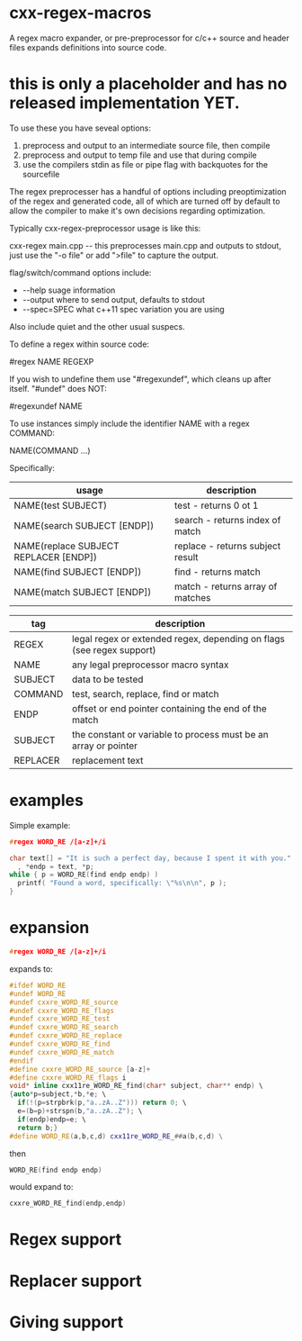 # cxx-regex-macros
A regex macro expander, or pre-preprocessor for c/c++ source and header files expands definitions into source code.

# this is only a placeholder and has no released implementation YET.

To use these you have seveal options:
1. preprocess and output to an intermediate source file, then compile
2. preprocess and output to temp file and use that during compile
3. use the compilers stdin as file or pipe flag with backquotes for the sourcefile

The regex preprocesser has a handful of options including preoptimization of the regex
and generated code, all of which are turned off by default to allow the compiler to 
make it's own decisions regarding optimization.

Typically cxx-regex-preprocessor usage is like this:

cxx-regex main.cpp   -- this preprocesses main.cpp and outputs to stdout, just use the "-o file" or add ">file" to capture the output.

flag/switch/command options include:
- --help  suage information
- --output  where to send output, defaults to stdout
- --spec=SPEC  what c++11 spec variation you are using

Also include quiet and the other usual suspecs.

To define a regex within source code:

  \#regex NAME REGEXP

If you wish to undefine them use "\#regexundef", which cleans up after itself. "\#undef" does NOT:

  \#regexundef NAME

To use instances simply include the identifier NAME with a regex COMMAND:

NAME(COMMAND ...)

Specifically:

usage | description
----- | -----
NAME(test SUBJECT)  | test - returns 0 ot 1
NAME(search SUBJECT [ENDP]) | search - returns index of match
NAME(replace SUBJECT REPLACER [ENDP]) | replace - returns subject result
NAME(find SUBJECT [ENDP]) | find - returns match
NAME(match SUBJECT [ENDP]) | match - returns array of matches

tag      | description
-------- | -------
REGEX    | legal regex or extended regex, depending on flags (see regex support)
NAME     | any legal preprocessor macro syntax
SUBJECT  | data to be tested
COMMAND  | test, search, replace, find or match
ENDP     | offset or end pointer containing the end of the match
SUBJECT  | the constant or variable to process must be an array or pointer
REPLACER | replacement text


# examples

Simple example:

```c++
#regex WORD_RE /[a-z]+/i

char text[] = "It is such a perfect day, because I spent it with you."
  , *endp = text, *p;
while { p = WORD_RE(find endp endp) )
  printf( "Found a word, specifically: \"%s\n\n", p );
}
```

# expansion

```c++
#regex WORD_RE /[a-z]+/i
```
expands to:
```c++
#ifdef WORD_RE
#undef WORD_RE
#undef cxxre_WORD_RE_source
#undef cxxre_WORD_RE_flags
#undef cxxre_WORD_RE_test
#undef cxxre_WORD_RE_search
#undef cxxre_WORD_RE_replace
#undef cxxre_WORD_RE_find
#undef cxxre_WORD_RE_match
#endif
#define cxxre_WORD_RE_source [a-z]+
#define cxxre_WORD_RE_flags i
void* inline cxx11re_WORD_RE_find(char* subject, char** endp) \
{auto*p=subject,*b,*e; \
  if(!(p=strpbrk(p,"a..zA..Z"))) return 0; \
  e=(b=p)+strspn(b,"a..zA..Z"); \
  if(endp)endp=e; \
  return b;}
#define WORD_RE(a,b,c,d) cxx11re_WORD_RE_##a(b,c,d) \
```
then
```c++
WORD_RE(find endp endp)
```
would expand to:
```c++
cxxre_WORD_RE_find(endp,endp)
```

# Regex support

# Replacer support

# Giving support
